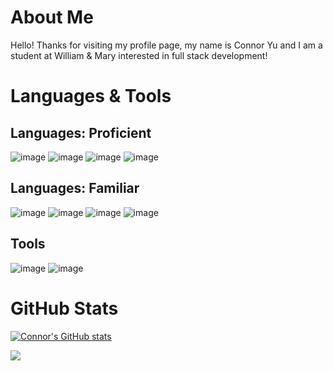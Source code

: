 <!--
**connordyu/connordyu** is a ✨ _special_ ✨ repository because its `README.md` (this file) appears on your GitHub profile.

Here are some ideas to get you started:

- 🔭 I’m currently working on ...
- 🌱 I’m currently learning ...
- 👯 I’m looking to collaborate on ...
- 🤔 I’m looking for help with ...
- 💬 Ask me about ...
- 📫 How to reach me: ...
- 😄 Pronouns: ...
- ⚡ Fun fact: ...
-->


# About Me
Hello! Thanks for visiting my profile page, my name is Connor Yu and I am a student at William & Mary interested in
full stack development!

<!-- ![alt text](https://{insert your image URL} “add your alt text”) -->
<!-- <img src=”drawing.jpg” alt=”alt text” width=”200"/> -->
<!-- “https://github.com/[username]/[reponame]/blob/[branch]/assets/image.jpg” -->
<!-- “assets/image.jpg” -->

<!-- LinkedIn -->
<!-- <a href="https://www.linkedin.com/in/connordcyu/"> ![Picture Not Found](https://img.shields.io/badge/-LinkedIn-0e76a8?style=plastic&logo=linkedIn)</a> -->

<!-- Instagram -->
<!-- <a href=”https://www.instagram.com/doktordres/">![alt text](https://img.shields.io/badge/-Instagram-833AB4?style=plastic&logo=Instagram)</a> -->

# Languages & Tools

## Languages: Proficient

![image](https://img.shields.io/badge/Python-3776AB?style=for-the-badge&logo=python&logoColor=white)
![image](https://img.shields.io/badge/Java-ED8B00?style=for-the-badge&logo=java&logoColor=white)
![image](https://img.shields.io/badge/C-00599C?style=for-the-badge&logo=c&logoColor=white)
![image](https://img.shields.io/badge/C%2B%2B-00599C?style=for-the-badge&logo=c%2B%2B&logoColor=white)

## Languages: Familiar
![image](https://img.shields.io/badge/Crystal-000000?style=for-the-badge&logo=crystal&logoColor=white)
![image](https://img.shields.io/badge/JavaScript-323330?style=for-the-badge&logo=javascript&logoColor=F7DF1E)
![image](https://img.shields.io/badge/HTML5-E34F26?style=for-the-badge&logo=html5&logoColor=white)
![image](https://img.shields.io/badge/CSS3-1572B6?style=for-the-badge&logo=css3&logoColor=white)


## Tools
![image](https://img.shields.io/badge/LaTeX-47A141?style=for-the-badge&logo=LaTeX&logoColor=white)
![image](https://img.shields.io/badge/MySQL-00000F?style=for-the-badge&logo=mysql&logoColor=white)

# GitHub Stats
[![Connor's GitHub stats](https://github-readme-stats.vercel.app/api?username=connordyu)](https://github.com/anuraghazra/github-readme-stats&count_private=true&theme=radical)

![](https://komarev.com/ghpvc/?username=connordyu&color=orange)